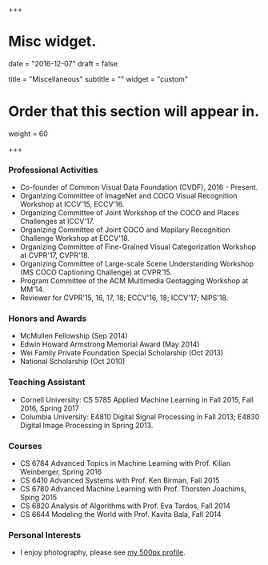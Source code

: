 +++
# Misc widget.

date = "2016-12-07"
draft = false

title = "Miscellaneous"
subtitle = ""
widget = "custom"

# Order that this section will appear in.
weight = 60

+++

### Professional Activities

* Co-founder of Common Visual Data Foundation (CVDF), 2016 - Present.
* Organizing Committee of ImageNet and COCO Visual Recognition Workshop at ICCV'15, ECCV'16.
* Organizing Committee of Joint Workshop of the COCO and Places Challenges at ICCV'17.
* Organizing Committee of Joint COCO and Mapilary Recognition Challenge Workshop at ECCV'18.
* Organizing Committee of Fine-Grained Visual Categorization Workshop at CVPR'17, CVPR'18.
* Organizing Committee of Large-scale Scene Understanding Workshop (MS COCO Captioning Challenge) at CVPR'15.
* Program Committee of the ACM Multimedia Geotagging Workshop at MM'14.
* Reviewer for CVPR'15, 16, 17, 18; ECCV'16, 18; ICCV'17; NIPS'18.


### Honors and Awards

* McMullen Fellowship (Sep 2014)
* Edwin Howard Armstrong Memorial Award (May 2014)
* Wei Family Private Foundation Special Scholarship (Oct 2013)
* National Scholarship (Oct 2010)


### Teaching Assistant

* Cornell University: CS 5785 Applied Machine Learning in Fall 2015, Fall 2016, Spring 2017
* Columbia University: E4810 Digital Signal Processing in Fall 2013; E4830 Digital Image Processing in Spring 2013.

### Courses

* CS 6784 Advanced Topics in Machine Learning with Prof. Kilian Weinberger, Spring 2016 
* CS 6410 Advanced Systems with Prof. Ken Birman, Fall 2015 
* CS 6780 Advanced Machine Learning with Prof. Thorsten Joachims, Sping 2015
* CS 6820 Analysis of Algorithms with Prof. Eva Tardos, Fall 2014
* CS 6644 Modeling the World with Prof. Kavita Bala, Fall 2014

### Personal Interests

* I enjoy photography, please see <a href="http://500px.com/richardaecn">my 500px profile</a>.
